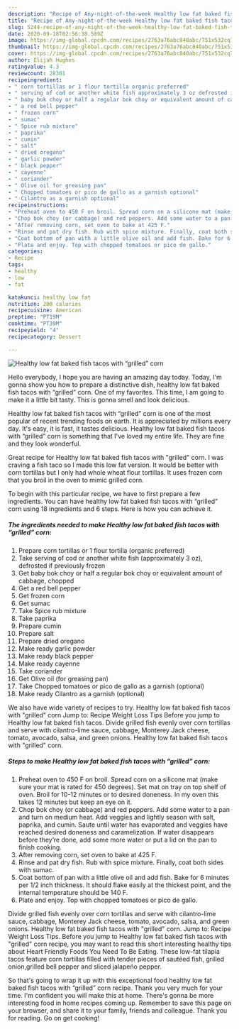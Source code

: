 ```yaml
---
description: "Recipe of Any-night-of-the-week Healthy low fat baked fish tacos with “grilled” corn"
title: "Recipe of Any-night-of-the-week Healthy low fat baked fish tacos with “grilled” corn"
slug: 5244-recipe-of-any-night-of-the-week-healthy-low-fat-baked-fish-tacos-with-grilled-corn
date: 2020-09-18T02:56:38.589Z
image: https://img-global.cpcdn.com/recipes/2763a76abc840abc/751x532cq70/healthy-low-fat-baked-fish-tacos-with-grilled-corn-recipe-main-photo.jpg
thumbnail: https://img-global.cpcdn.com/recipes/2763a76abc840abc/751x532cq70/healthy-low-fat-baked-fish-tacos-with-grilled-corn-recipe-main-photo.jpg
cover: https://img-global.cpcdn.com/recipes/2763a76abc840abc/751x532cq70/healthy-low-fat-baked-fish-tacos-with-grilled-corn-recipe-main-photo.jpg
author: Elijah Hughes
ratingvalue: 4.3
reviewcount: 28301
recipeingredient:
- " corn tortillas or 1 flour tortilla organic preferred"
- " serving of cod or another white fish approximately 3 oz defrosted if previously frozen"
- " baby bok choy or half a regular bok choy or equivalent amount of cabbage chopped"
- " a red bell pepper"
- " frozen corn"
- " sumac"
- " Spice rub mixture"
- " paprika"
- " cumin"
- " salt"
- " dried oregano"
- " garlic powder"
- " black pepper"
- " cayenne"
- " coriander"
- " Olive oil for greasing pan"
- " Chopped tomatoes or pico de gallo as a garnish optional"
- " Cilantro as a garnish optional"
recipeinstructions:
- "Preheat oven to 450 F on broil. Spread corn on a silicone mat (make sure your mat is rated for 450 degrees). Set mat on tray on top shelf of oven. Broil for 10-12 minutes or to desired doneness. In my oven this takes 12 minutes but keep an eye on it."
- "Chop bok choy (or cabbage) and red peppers. Add some water to a pan and turn on medium heat. Add veggies and lightly season with salt, paprika, and cumin. Saute until water has evaporated and veggies have reached desired doneness and caramelization. If water disappears before they’re done, add some more water or put a lid on the pan to finish cooking."
- "After removing corn, set oven to bake at 425 F."
- "Rinse and pat dry fish. Rub with spice mixture. Finally, coat both sides with sumac."
- "Coat bottom of pan with a little olive oil and add fish. Bake for 6 minutes per 1/2 inch thickness. It should flake easily at the thickest point, and the internal temperature should be 140 F."
- "Plate and enjoy. Top with chopped tomatoes or pico de gallo."
categories:
- Recipe
tags:
- healthy
- low
- fat

katakunci: healthy low fat 
nutrition: 200 calories
recipecuisine: American
preptime: "PT19M"
cooktime: "PT39M"
recipeyield: "4"
recipecategory: Dessert

---
```



![Healthy low fat baked fish tacos with “grilled” corn](https://img-global.cpcdn.com/recipes/2763a76abc840abc/751x532cq70/healthy-low-fat-baked-fish-tacos-with-grilled-corn-recipe-main-photo.jpg)

Hello everybody, I hope you are having an amazing day today. Today, I'm gonna show you how to prepare a distinctive dish, healthy low fat baked fish tacos with “grilled” corn. One of my favorites. This time, I am going to make it a little bit tasty. This is gonna smell and look delicious.

Healthy low fat baked fish tacos with “grilled” corn is one of the most popular of recent trending foods on earth. It is appreciated by millions every day. It's easy, it is fast, it tastes delicious. Healthy low fat baked fish tacos with “grilled” corn is something that I've loved my entire life. They are fine and they look wonderful.

Great recipe for Healthy low fat baked fish tacos with &#34;grilled&#34; corn. I was craving a fish taco so I made this low fat version. It would be better with corn tortillas but I only had whole wheat flour tortillas. It uses frozen corn that you broil in the oven to mimic grilled corn.


To begin with this particular recipe, we have to first prepare a few ingredients. You can have healthy low fat baked fish tacos with “grilled” corn using 18 ingredients and 6 steps. Here is how you can achieve it.

<!--inarticleads1-->

##### The ingredients needed to make Healthy low fat baked fish tacos with “grilled” corn:

1. Prepare  corn tortillas or 1 flour tortilla (organic preferred)
1. Take  serving of cod or another white fish (approximately 3 oz), defrosted if previously frozen
1. Get  baby bok choy or half a regular bok choy or equivalent amount of cabbage, chopped
1. Get  a red bell pepper
1. Get  frozen corn
1. Get  sumac
1. Take  Spice rub mixture
1. Take  paprika
1. Prepare  cumin
1. Prepare  salt
1. Prepare  dried oregano
1. Make ready  garlic powder
1. Make ready  black pepper
1. Make ready  cayenne
1. Take  coriander
1. Get  Olive oil (for greasing pan)
1. Take  Chopped tomatoes or pico de gallo as a garnish (optional)
1. Make ready  Cilantro as a garnish (optional)


We also have wide variety of recipes to try. Healthy low fat baked fish tacos with &#34;grilled&#34; corn Jump to: Recipe Weight Loss Tips Before you jump to Healthy low fat baked fish tacos. Divide grilled fish evenly over corn tortillas and serve with cilantro-lime sauce, cabbage, Monterey Jack cheese, tomato, avocado, salsa, and green onions. Healthy low fat baked fish tacos with &#34;grilled&#34; corn. 

<!--inarticleads2-->

##### Steps to make Healthy low fat baked fish tacos with “grilled” corn:

1. Preheat oven to 450 F on broil. Spread corn on a silicone mat (make sure your mat is rated for 450 degrees). Set mat on tray on top shelf of oven. Broil for 10-12 minutes or to desired doneness. In my oven this takes 12 minutes but keep an eye on it.
1. Chop bok choy (or cabbage) and red peppers. Add some water to a pan and turn on medium heat. Add veggies and lightly season with salt, paprika, and cumin. Saute until water has evaporated and veggies have reached desired doneness and caramelization. If water disappears before they’re done, add some more water or put a lid on the pan to finish cooking.
1. After removing corn, set oven to bake at 425 F.
1. Rinse and pat dry fish. Rub with spice mixture. Finally, coat both sides with sumac.
1. Coat bottom of pan with a little olive oil and add fish. Bake for 6 minutes per 1/2 inch thickness. It should flake easily at the thickest point, and the internal temperature should be 140 F.
1. Plate and enjoy. Top with chopped tomatoes or pico de gallo.


Divide grilled fish evenly over corn tortillas and serve with cilantro-lime sauce, cabbage, Monterey Jack cheese, tomato, avocado, salsa, and green onions. Healthy low fat baked fish tacos with &#34;grilled&#34; corn. Jump to: Recipe Weight Loss Tips. Before you jump to Healthy low fat baked fish tacos with &#34;grilled&#34; corn recipe, you may want to read this short interesting healthy tips about Heart Friendly Foods You Need To Be Eating. These low-fat tilapia tacos feature corn tortillas filled with tender pieces of sautéed fish, grilled onion,grilled bell pepper and sliced jalapeño pepper. 

So that's going to wrap it up with this exceptional food healthy low fat baked fish tacos with “grilled” corn recipe. Thank you very much for your time. I'm confident you will make this at home. There's gonna be more interesting food in home recipes coming up. Remember to save this page on your browser, and share it to your family, friends and colleague. Thank you for reading. Go on get cooking!
